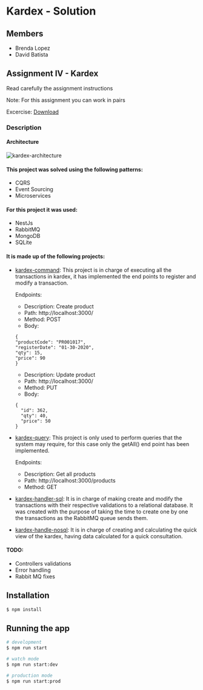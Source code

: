 # Kardex - Solution

## Members

- Brenda Lopez
- David Batista

## Assignment IV - Kardex
Read carefully the assignment instructions

Note: For this assignment you can work in pairs

Excercise: [Download](https://drive.google.com/open?id=1r_VOTZ6mGDl8WCkO4UfonBSn4ej-oO--)

### Description

#### Architecture
![kardex-architecture](https://user-images.githubusercontent.com/6003785/77384016-bfc40400-6d5a-11ea-815b-46c9bd0b683a.jpeg)

#### This project was solved using the following patterns:
- CQRS
- Event Sourcing
- Microservices

#### For this project it was used:
- NestJs
- RabbitMQ
- MongoDB
- SQLite

#### It is made up of the following projects:
- [kardex-command](https://github.com/dbatistat/kardex-command): This project is in charge of executing all the transactions in kardex, it has implemented the end points to register and modify a transaction.

  Endpoints:
  
    - Description: Create product
    - Path: http://localhost:3000/
    - Method: POST
    - Body:
    ```metadata json
    {
    "productCode": "PR001017",
    "registerDate": "01-30-2020",
    "qty": 15,
    "price": 90
    }
    ```

  - Description: Update product
  - Path: http://localhost:3000/
  - Method: PUT
  - Body:
  ```metadata json
  {
  	"id": 362,
  	"qty": 40,
  	"price": 50
  }
  ```
  
- [kardex-query](https://github.com/dbatistat/kardex-query): This project is only used to perform queries that the system may require, for this case only the getAll() end point has been implemented.
  
  Endpoints:
    - Description: Get all products
    - Path: http://localhost:3000/products
    - Method: GET
    
- [kardex-handler-sql](https://github.com/dbatistat/kardex-handler-sql): It is in charge of making create and modify the transactions with their respective validations to a relational database. It was created with the purpose of taking the time to create one by one the transactions as the RabbitMQ queue sends them.

- [kardex-handle-nosql](https://github.com/dbatistat/kardex-handler-nosql): It is in charge of creating and calculating the quick view of the kardex, having data calculated for a quick consultation.

#### TODO: 
- Controllers validations
- Error handling
- Rabbit MQ fixes

## Installation

```bash
$ npm install
```

## Running the app

```bash
# development
$ npm run start

# watch mode
$ npm run start:dev

# production mode
$ npm run start:prod
```



